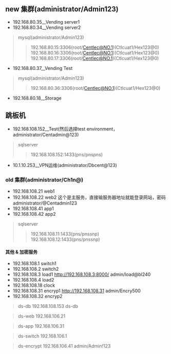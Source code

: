 ## new 集群(administrator/Admin123)
* 192.168.80.35__Vending server1
* 192.168.80.34__Vending server2
> mysql(administrator/Admin123)
>> 192.168.80.15:3306(root/Centlec@NO.1)(Ctlcuat1/Hex123@0)
>> 192.168.80.16:3306(root/Centlec@NO.1)(Ctlcuat1/Hex123@0)
>> 192.168.80.17:3306(root/Centlec@NO.1)(Ctlcuat1/Hex123@0)

* 192.168.80.37__Vending Test
> mysql(administrator/Admin123)
>> 192.168.80.36:3306(root/Centlec@NO.1)(Ctlcuat1/Hex123@0)

* 192.168.80.18__Storage

## 跳板机
* 192.168.108.152__Test(然后选择test environment，administrator/Centadmin@123)
> sqlserver
>> 192.168.108.152:1433(pns/pnspns)
* 10.1.10.253__VPN运维(administrator/Dbcent@123)
### old 集群(administrator/Ch1n@)
* 192.168.108.21 web1
* 192.168.108.22 web2     这个是主服务，直接输服务器地址就能登录网站，密码administrator/@Centadmin123
* 192.168.108.41 app1
* 192.168.108.42 app2
> sqlserver
>> 192.168.108.11:1433(pns/pnssnp)
>> 192.168.108.12:1433(pns/pnssnp)
#### 其他 & 加密服务
* 192.168.108.1  switch1
* 192.168.108.2  switch2
* 192.168.108.3  load1               http://192.168.108.3:8000/     admin/load@bl240
* 192.168.108.4  load2
* 192.168.108.18 clock
* 192.168.108.31 encryp1             http://192.168.108.31          admin/Encry500
* 192.168.108.32 encryp2
> ds-db
192.168.108.153 ds-db

> ds-web
192.168.106.21

> ds-app
192.168.106.31

> ds-switch
192.168.106.1

> ds-encrypt
192.168.106.41      admin/Admin!123